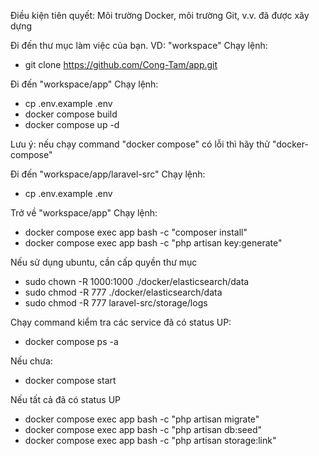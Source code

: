 
Điều kiện tiên quyết: Môi trường Docker, môi trường Git, v.v. đã được xây dựng

Đi đến thư mục làm việc của bạn. VD: "workspace"
Chạy lệnh:
+ git clone https://github.com/Cong-Tam/app.git

Đi đến "workspace/app"
Chạy lệnh:
+ cp .env.example .env
+ docker compose build
+ docker compose up -d

Lưu ý: nếu chạy command "docker compose" có lỗi thì hãy thử "docker-compose"

Đi đến "workspace/app/laravel-src"
Chạy lệnh:
+ cp .env.example .env

Trở về "workspace/app"
Chạy lệnh:
+ docker compose exec app bash -c "composer install"
+ docker compose exec app bash -c "php artisan key:generate"

Nếu sử dụng ubuntu, cần cấp quyền thư mục
+ sudo chown -R 1000:1000 ./docker/elasticsearch/data
+ sudo chmod -R 777 ./docker/elasticsearch/data
+ sudo chmod -R 777 laravel-src/storage/logs

Chạy command kiểm tra các service đã có status UP:
+ docker compose ps -a

Nếu chưa:
+ docker compose start

Nếu tất cả đã có status UP 
+ docker compose exec app bash -c "php artisan migrate"
+ docker compose exec app bash -c "php artisan db:seed"
+ docker compose exec app bash -c "php artisan storage:link"
